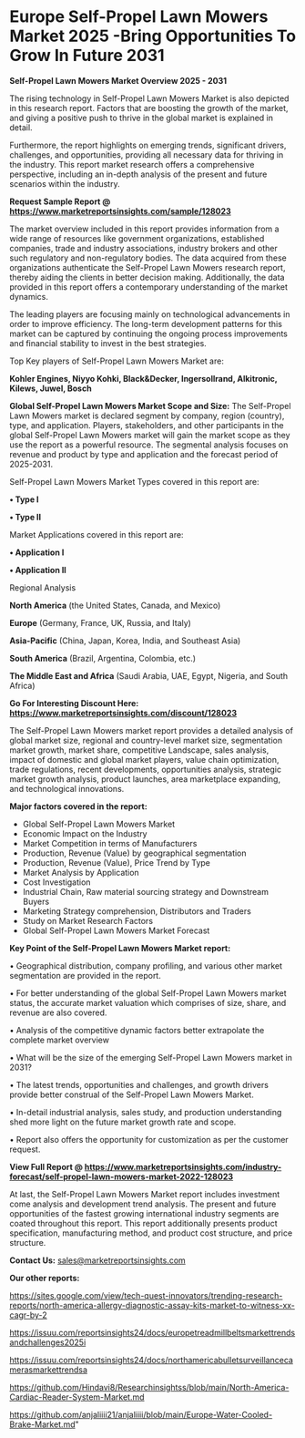  # Europe Self-Propel Lawn Mowers Market 2025 -Bring Opportunities To Grow In Future 2031

<Strong> Self-Propel Lawn Mowers Market Overview 2025 - 2031</strong>

The rising technology in Self-Propel Lawn Mowers Market is also depicted in this research report. Factors that are boosting the growth of the market, and giving a positive push to thrive in the global market is explained in detail.

Furthermore, the report highlights on emerging trends, significant drivers, challenges, and opportunities, providing all necessary data for thriving in the industry. This report market research offers a comprehensive perspective, including an in-depth analysis of the present and future scenarios within the industry.

<strong>Request Sample Report @ <a href=https://www.marketreportsinsights.com/sample/128023>https://www.marketreportsinsights.com/sample/128023</a></strong>

The market overview included in this report provides information from a wide range of resources like government organizations, established companies, trade and industry associations, industry brokers and other such regulatory and non-regulatory bodies. The data acquired from these organizations authenticate the Self-Propel Lawn Mowers research report, thereby aiding the clients in better decision making. Additionally, the data provided in this report offers a contemporary understanding of the market dynamics.

The leading players are focusing mainly on technological advancements in order to improve efficiency. The long-term development patterns for this market can be captured by continuing the ongoing process improvements and financial stability to invest in the best strategies.

Top Key players of Self-Propel Lawn Mowers Market are:

<strong>Kohler Engines, Niyyo Kohki, Black&Decker, Ingersollrand, Alkitronic, Kilews, Juwel, Bosch</strong>

<strong><b>Global Self-Propel Lawn Mowers Market Scope and Size:</b></strong>
The Self-Propel Lawn Mowers market is declared segment by company, region (country), type, and application. Players, stakeholders, and other participants in the global Self-Propel Lawn Mowers market will gain the market scope as they use the report as a powerful resource. The segmental analysis focuses on revenue and product by type and application and the forecast period of 2025-2031.

Self-Propel Lawn Mowers Market Types covered in this report are:

<strong>• Type I

• Type II</strong>

Market Applications covered in this report are:

<strong>• Application I

• Application II</strong> 

Regional Analysis

<strong>North America</strong> (the United States, Canada, and Mexico)

<strong>Europe</strong> (Germany, France, UK, Russia, and Italy)

<strong>Asia-Pacific</strong> (China, Japan, Korea, India, and Southeast Asia)

<strong>South America</strong> (Brazil, Argentina, Colombia, etc.)

<strong>The Middle East and Africa</strong> (Saudi Arabia, UAE, Egypt, Nigeria, and South Africa)

<strong>Go For Interesting Discount Here: <a href=https://www.marketreportsinsights.com/discount/128023>https://www.marketreportsinsights.com/discount/128023</a></strong>

The Self-Propel Lawn Mowers market report provides a detailed analysis of global market size, regional and country-level market size, segmentation market growth, market share, competitive Landscape, sales analysis, impact of domestic and global market players, value chain optimization, trade regulations, recent developments, opportunities analysis, strategic market growth analysis, product launches, area marketplace expanding, and technological innovations.

<strong><b>Major factors covered in the report:</b></strong>
<ul>
  <li>Global Self-Propel Lawn Mowers Market </li>
  <li>Economic Impact on the Industry</li>
  <li>Market Competition in terms of Manufacturers</li>
  <li>Production, Revenue (Value) by geographical segmentation</li>
  <li>Production, Revenue (Value), Price Trend by Type</li>
  <li>Market Analysis by Application</li>
  <li>Cost Investigation</li>
  <li>Industrial Chain, Raw material sourcing strategy and Downstream Buyers</li>
  <li>Marketing Strategy comprehension, Distributors and Traders</li>
  <li>Study on Market Research Factors</li>
  <li>Global Self-Propel Lawn Mowers Market Forecast</li>
</ul>

<strong><b>Key Point of the Self-Propel Lawn Mowers Market report:</b></strong>

• Geographical distribution, company profiling, and various other market segmentation are provided in the report.

• For better understanding of the global Self-Propel Lawn Mowers market status, the accurate market valuation which comprises of size, share, and revenue are also covered.

• Analysis of the competitive dynamic factors better extrapolate the complete market overview

• What will be the size of the emerging Self-Propel Lawn Mowers market in 2031?

• The latest trends, opportunities and challenges, and growth drivers provide better construal of the Self-Propel Lawn Mowers Market.

• In-detail industrial analysis, sales study, and production understanding shed more light on the future market growth rate and scope.

• Report also offers the opportunity for customization as per the customer request.

<strong><b>View Full Report @ <a href=https://www.marketreportsinsights.com/industry-forecast/self-propel-lawn-mowers-market-2022-128023>https://www.marketreportsinsights.com/industry-forecast/self-propel-lawn-mowers-market-2022-128023</a></b></strong>


At last, the Self-Propel Lawn Mowers Market report includes investment come analysis and development trend analysis. The present and future opportunities of the fastest growing international industry segments are coated throughout this report. This report additionally presents product specification, manufacturing method, and product cost structure, and price structure.

<strong>Contact Us:</strong>
sales@marketreportsinsights.com

<strong>Our other reports:</strong>

<a href=https://sites.google.com/view/tech-quest-innovators/trending-research-reports/north-america-allergy-diagnostic-assay-kits-market-to-witness-xx-cagr-by-2>https://sites.google.com/view/tech-quest-innovators/trending-research-reports/north-america-allergy-diagnostic-assay-kits-market-to-witness-xx-cagr-by-2</a>

<a href=https://issuu.com/reportsinsights24/docs/europetreadmillbeltsmarkettrendsandchallenges2025i>https://issuu.com/reportsinsights24/docs/europetreadmillbeltsmarkettrendsandchallenges2025i</a>

<a href=https://issuu.com/reportsinsights24/docs/northamericabulletsurveillancecamerasmarkettrendsa>https://issuu.com/reportsinsights24/docs/northamericabulletsurveillancecamerasmarkettrendsa</a>

<a href=https://github.com/Hindavi8/Researchinsightss/blob/main/North-America-Cardiac-Reader-System-Market.md>https://github.com/Hindavi8/Researchinsightss/blob/main/North-America-Cardiac-Reader-System-Market.md</a>

<a href=https://github.com/anjaliiii21/anjaliiii/blob/main/Europe-Water-Cooled-Brake-Market.md>https://github.com/anjaliiii21/anjaliiii/blob/main/Europe-Water-Cooled-Brake-Market.md</a>"
